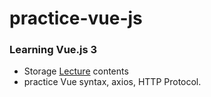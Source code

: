 # practice-vue-js
### Learning Vue.js 3
* Storage [Lecture](https://www.inflearn.com/course/vue-%EC%99%84%EB%B2%BD-%EC%8B%A4%EC%A0%84/dashboard) contents 
* practice Vue syntax, axios, HTTP Protocol.
